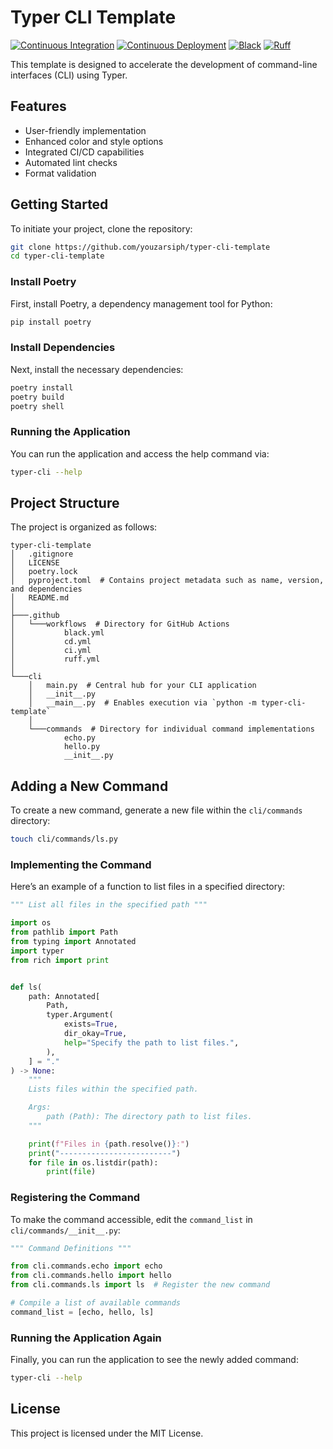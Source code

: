 # Typer CLI Template

[![Continuous Integration](https://github.com/youzarsiph/typer-cli-template/actions/workflows/ci.yml/badge.svg)](https://github.com/youzarsiph/typer-cli-template/actions/workflows/ci.yml)
[![Continuous Deployment](https://github.com/youzarsiph/typer-cli-template/actions/workflows/cd.yml/badge.svg)](https://github.com/youzarsiph/typer-cli-template/actions/workflows/cd.yml)
[![Black](https://github.com/youzarsiph/typer-cli-template/actions/workflows/black.yml/badge.svg)](https://github.com/youzarsiph/typer-cli-template/actions/workflows/black.yml)
[![Ruff](https://github.com/youzarsiph/typer-cli-template/actions/workflows/ruff.yml/badge.svg)](https://github.com/youzarsiph/typer-cli-template/actions/workflows/ruff.yml)

This template is designed to accelerate the development of command-line interfaces (CLI) using Typer.

## Features

- User-friendly implementation
- Enhanced color and style options
- Integrated CI/CD capabilities
- Automated lint checks
- Format validation

## Getting Started

To initiate your project, clone the repository:

```bash
git clone https://github.com/youzarsiph/typer-cli-template
cd typer-cli-template
```

### Install Poetry

First, install Poetry, a dependency management tool for Python:

```bash
pip install poetry
```

### Install Dependencies

Next, install the necessary dependencies:

```bash
poetry install
poetry build
poetry shell
```

### Running the Application

You can run the application and access the help command via:

```bash
typer-cli --help
```

## Project Structure

The project is organized as follows:

```plaintext
typer-cli-template
│   .gitignore
│   LICENSE
│   poetry.lock
│   pyproject.toml  # Contains project metadata such as name, version, and dependencies
│   README.md
│
├───.github
│   └───workflows  # Directory for GitHub Actions
│           black.yml
│           cd.yml
│           ci.yml
│           ruff.yml
│
└───cli
    │   main.py  # Central hub for your CLI application
    │   __init__.py
    │   __main__.py  # Enables execution via `python -m typer-cli-template`
    │
    └───commands  # Directory for individual command implementations
            echo.py
            hello.py
            __init__.py
```

## Adding a New Command

To create a new command, generate a new file within the `cli/commands` directory:

```bash
touch cli/commands/ls.py
```

### Implementing the Command

Here’s an example of a function to list files in a specified directory:

```python
""" List all files in the specified path """

import os
from pathlib import Path
from typing import Annotated
import typer
from rich import print


def ls(
    path: Annotated[
        Path,
        typer.Argument(
            exists=True,
            dir_okay=True,
            help="Specify the path to list files.",
        ),
    ] = "."
) -> None:
    """
    Lists files within the specified path.

    Args:
        path (Path): The directory path to list files.
    """

    print(f"Files in {path.resolve()}:")
    print("-------------------------")
    for file in os.listdir(path):
        print(file)
```

### Registering the Command

To make the command accessible, edit the `command_list` in `cli/commands/__init__.py`:

```python
""" Command Definitions """

from cli.commands.echo import echo
from cli.commands.hello import hello
from cli.commands.ls import ls  # Register the new command

# Compile a list of available commands
command_list = [echo, hello, ls]
```

### Running the Application Again

Finally, you can run the application to see the newly added command:

```bash
typer-cli --help
```

## License

This project is licensed under the MIT License.
